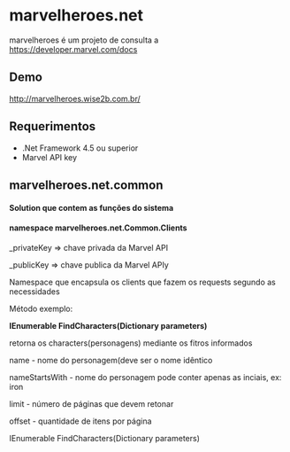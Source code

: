 # marvelheroes.net

marvelheroes é um projeto de consulta a https://developer.marvel.com/docs

<h2>Demo</h2>

http://marvelheroes.wise2b.com.br/

<h2>Requerimentos</h2>

<ul>
<li>.Net Framework 4.5 ou superior</li>
<li>Marvel API key</li>
</ul>

<h2>marvelheroes.net.common</h2>
<h4>Solution que contem as funções do sistema</h4>
<h4>namespace marvelheroes.net.Common.Clients</h4>

<p>_privateKey => chave privada da Marvel API<p>
<p>_publicKey => chave publica da Marvel APIy<p>

<p>Namespace que encapsula os clients que fazem os requests segundo as necessidades</p>
<p>Método exemplo:</p>
<p><b>IEnumerable<Character> FindCharacters(Dictionary<string, string> parameters)</b></p>
<p>retorna os characters(personagens) mediante os fitros informados</p>
 
<p>name - nome do personagem(deve ser o nome idêntico</p>
<p>nameStartsWith - nome do personagem pode conter apenas as inciais, ex: iron</p>
<p>limit - número de páginas que devem retonar</p>	
<p>offset - quantidade de itens por página</p>	

<p>IEnumerable<Character> FindCharacters(Dictionary<string, string> parameters)</p>
